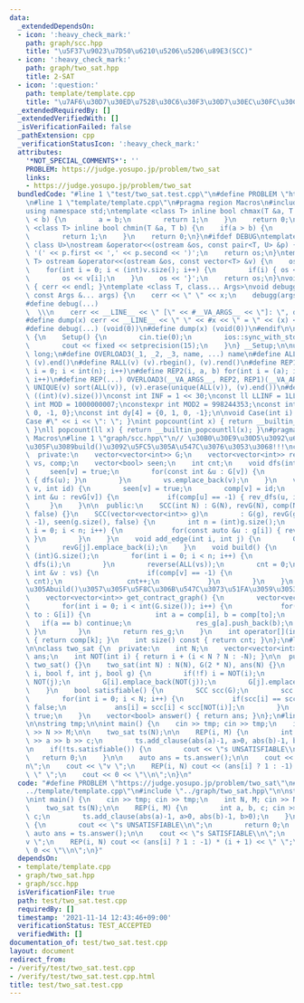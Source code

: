 ```yaml
---
data:
  _extendedDependsOn:
  - icon: ':heavy_check_mark:'
    path: graph/scc.hpp
    title: "\u5F37\u9023\u7D50\u6210\u5206\u5206\u89E3(SCC)"
  - icon: ':heavy_check_mark:'
    path: graph/two_sat.hpp
    title: 2-SAT
  - icon: ':question:'
    path: template/template.cpp
    title: "\u7AF6\u30D7\u30ED\u7528\u30C6\u30F3\u30D7\u30EC\u30FC\u30C8"
  _extendedRequiredBy: []
  _extendedVerifiedWith: []
  _isVerificationFailed: false
  _pathExtension: cpp
  _verificationStatusIcon: ':heavy_check_mark:'
  attributes:
    '*NOT_SPECIAL_COMMENTS*': ''
    PROBLEM: https://judge.yosupo.jp/problem/two_sat
    links:
    - https://judge.yosupo.jp/problem/two_sat
  bundledCode: "#line 1 \"test/two_sat.test.cpp\"\n#define PROBLEM \"https://judge.yosupo.jp/problem/two_sat\"\
    \n#line 1 \"template/template.cpp\"\n#pragma region Macros\n#include <bits/stdc++.h>\n\
    using namespace std;\ntemplate <class T> inline bool chmax(T &a, T b) {\n    if(a\
    \ < b) {\n        a = b;\n        return 1;\n    }\n    return 0;\n}\ntemplate\
    \ <class T> inline bool chmin(T &a, T b) {\n    if(a > b) {\n        a = b;\n\
    \        return 1;\n    }\n    return 0;\n}\n#ifdef DEBUG\ntemplate <class T,\
    \ class U>\nostream &operator<<(ostream &os, const pair<T, U> &p) {\n    os <<\
    \ '(' << p.first << ',' << p.second << ')';\n    return os;\n}\ntemplate <class\
    \ T> ostream &operator<<(ostream &os, const vector<T> &v) {\n    os << '{';\n\
    \    for(int i = 0; i < (int)v.size(); i++) {\n        if(i) { os << ','; }\n\
    \        os << v[i];\n    }\n    os << '}';\n    return os;\n}\nvoid debugg()\
    \ { cerr << endl; }\ntemplate <class T, class... Args>\nvoid debugg(const T &x,\
    \ const Args &... args) {\n    cerr << \" \" << x;\n    debugg(args...);\n}\n\
    #define debug(...)                                                           \
    \  \\\n    cerr << __LINE__ << \" [\" << #__VA_ARGS__ << \"]: \", debugg(__VA_ARGS__)\n\
    #define dump(x) cerr << __LINE__ << \" \" << #x << \" = \" << (x) << endl\n#else\n\
    #define debug(...) (void(0))\n#define dump(x) (void(0))\n#endif\n\nstruct Setup\
    \ {\n    Setup() {\n        cin.tie(0);\n        ios::sync_with_stdio(false);\n\
    \        cout << fixed << setprecision(15);\n    }\n} __Setup;\n\nusing ll = long\
    \ long;\n#define OVERLOAD3(_1, _2, _3, name, ...) name\n#define ALL(v) (v).begin(),\
    \ (v).end()\n#define RALL(v) (v).rbegin(), (v).rend()\n#define REP1(i, n) for(int\
    \ i = 0; i < int(n); i++)\n#define REP2(i, a, b) for(int i = (a); i < int(b);\
    \ i++)\n#define REP(...) OVERLOAD3(__VA_ARGS__, REP2, REP1)(__VA_ARGS__)\n#define\
    \ UNIQUE(v) sort(ALL(v)), (v).erase(unique(ALL(v)), (v).end())\n#define SZ(v)\
    \ ((int)(v).size())\nconst int INF = 1 << 30;\nconst ll LLINF = 1LL << 60;\nconstexpr\
    \ int MOD = 1000000007;\nconstexpr int MOD2 = 998244353;\nconst int dx[4] = {1,\
    \ 0, -1, 0};\nconst int dy[4] = {0, 1, 0, -1};\n\nvoid Case(int i) { cout << \"\
    Case #\" << i << \": \"; }\nint popcount(int x) { return __builtin_popcount(x);\
    \ }\nll popcount(ll x) { return __builtin_popcountll(x); }\n#pragma endregion\
    \ Macros\n#line 1 \"graph/scc.hpp\"\n// \u30B0\u30E9\u30D5\u3092\u69CB\u7BC9\u3057\
    \u305F\u3089build()\u3092\u5FC5\u305A\u547C\u3076\u3053\u3068!!!\nclass SCC {\n\
    \  private:\n    vector<vector<int>> G;\n    vector<vector<int>> revG;\n    vector<int>\
    \ vs, comp;\n    vector<bool> seen;\n    int cnt;\n    void dfs(int v) {\n   \
    \     seen[v] = true;\n        for(const int &u : G[v]) {\n            if(!seen[u])\
    \ { dfs(u); }\n        }\n        vs.emplace_back(v);\n    }\n    void rev_dfs(int\
    \ v, int id) {\n        seen[v] = true;\n        comp[v] = id;\n        for(const\
    \ int &u : revG[v]) {\n            if(comp[u] == -1) { rev_dfs(u, id); }\n   \
    \     }\n    }\n\n  public:\n    SCC(int N) : G(N), revG(N), comp(N, -1), seen(N,\
    \ false) {}\n    SCC(vector<vector<int>> g)\n        : G(g), revG(g.size()), comp(g.size(),\
    \ -1), seen(g.size(), false) {\n        int n = (int)g.size();\n        for(int\
    \ i = 0; i < n; i++) {\n            for(const auto &u : g[i]) { revG[u].emplace_back(i);\
    \ }\n        }\n    }\n    void add_edge(int i, int j) {\n        G[i].emplace_back(j);\n\
    \        revG[j].emplace_back(i);\n    }\n    void build() {\n        int n =\
    \ (int)G.size();\n        for(int i = 0; i < n; i++) {\n            if(!seen[i])\
    \ dfs(i);\n        }\n        reverse(ALL(vs));\n        cnt = 0;\n        for(const\
    \ int &v : vs) {\n            if(comp[v] == -1) {\n                rev_dfs(v,\
    \ cnt);\n                cnt++;\n            }\n        }\n    }\n    // \u5FC5\
    \u305Abuild()\u3057\u305F\u5F8C\u306B\u547C\u3073\u51FA\u3059\u3053\u3068!!!\n\
    \    vector<vector<int>> get_contract_graph() {\n        vector<vector<int>> res_g(cnt);\n\
    \        for(int i = 0; i < int(G.size()); i++) {\n            for(const int&\
    \ to : G[i]) {\n                int a = comp[i], b = comp[to];\n             \
    \   if(a == b) continue;\n                res_g[a].push_back(b);\n           \
    \ }\n        }\n        return res_g;\n    }\n    int operator[](int k) const\
    \ { return comp[k]; }\n    int size() const { return cnt; }\n};\n#line 2 \"graph/two_sat.hpp\"\
    \n\nclass two_sat {\n  private:\n    int N;\n    vector<vector<int>> G;\n    vector<bool>\
    \ ans;\n    int NOT(int i) { return i + (i < N ? N : -N); }\n\n  public:\n   \
    \ two_sat() {}\n    two_sat(int N) : N(N), G(2 * N), ans(N) {}\n    void add_clause(int\
    \ i, bool f, int j, bool g) {\n        if(!f) i = NOT(i);\n        if(!g) j =\
    \ NOT(j);\n        G[i].emplace_back(NOT(j));\n        G[j].emplace_back(NOT(i));\n\
    \    }\n    bool satisfiable() {\n        SCC scc(G);\n        scc.build();\n\
    \        for(int i = 0; i < N; i++) {\n            if(scc[i] == scc[NOT(i)]) return\
    \ false;\n            ans[i] = scc[i] < scc[NOT(i)];\n        }\n        return\
    \ true;\n    }\n    vector<bool> answer() { return ans; }\n};\n#line 4 \"test/two_sat.test.cpp\"\
    \n\nstring tmp;\n\nint main() {\n    cin >> tmp; cin >> tmp;\n    int N, M; cin\
    \ >> N >> M;\n\n    two_sat ts(N);\n\n    REP(i, M) {\n        int a, b, c; cin\
    \ >> a >> b >> c;\n        ts.add_clause(abs(a)-1, a>0, abs(b)-1, b>0);\n    }\n\
    \n    if(!ts.satisfiable()) {\n        cout << \"s UNSATISFIABLE\\n\";\n     \
    \   return 0;\n    }\n\n    auto ans = ts.answer();\n\n    cout << \"s SATISFIABLE\\\
    n\";\n    cout << \"v \";\n    REP(i, N) cout << (ans[i] ? 1 : -1) * (i + 1) <<\
    \ \" \";\n    cout << 0 << \"\\n\";\n}\n"
  code: "#define PROBLEM \"https://judge.yosupo.jp/problem/two_sat\"\n#include \"\
    ../template/template.cpp\"\n#include \"../graph/two_sat.hpp\"\n\nstring tmp;\n\
    \nint main() {\n    cin >> tmp; cin >> tmp;\n    int N, M; cin >> N >> M;\n\n\
    \    two_sat ts(N);\n\n    REP(i, M) {\n        int a, b, c; cin >> a >> b >>\
    \ c;\n        ts.add_clause(abs(a)-1, a>0, abs(b)-1, b>0);\n    }\n\n    if(!ts.satisfiable())\
    \ {\n        cout << \"s UNSATISFIABLE\\n\";\n        return 0;\n    }\n\n   \
    \ auto ans = ts.answer();\n\n    cout << \"s SATISFIABLE\\n\";\n    cout << \"\
    v \";\n    REP(i, N) cout << (ans[i] ? 1 : -1) * (i + 1) << \" \";\n    cout <<\
    \ 0 << \"\\n\";\n}"
  dependsOn:
  - template/template.cpp
  - graph/two_sat.hpp
  - graph/scc.hpp
  isVerificationFile: true
  path: test/two_sat.test.cpp
  requiredBy: []
  timestamp: '2021-11-14 12:43:46+09:00'
  verificationStatus: TEST_ACCEPTED
  verifiedWith: []
documentation_of: test/two_sat.test.cpp
layout: document
redirect_from:
- /verify/test/two_sat.test.cpp
- /verify/test/two_sat.test.cpp.html
title: test/two_sat.test.cpp
---
```

